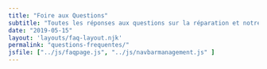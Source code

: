 ```yaml
---
title: "Foire aux Questions"
subtitle: "Toutes les réponses aux questions sur la réparation et notre atelier."
date: "2019-05-15"
layout: 'layouts/faq-layout.njk'
permalink: "questions-frequentes/"
jsfile: ["../js/faqpage.js", "../js/navbarmanagement.js" ]
---
```


